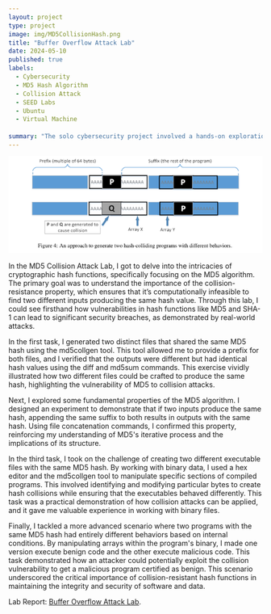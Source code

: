 ```yaml
---
layout: project
type: project
image: img/MD5CollisionHash.png
title: "Buffer Overflow Attack Lab"
date: 2024-05-10
published: true
labels:
  - Cybersecurity
  - MD5 Hash Algorithm
  - Collision Attack
  - SEED Labs
  - Ubuntu
  - Virtual Machine

summary: "The solo cybersecurity project involved a hands-on exploration of MD5 collision attacks, including generating hash collisions, understanding the properties of the MD5 algorithm, and creating executable files with identical hashes but different behaviors. This comprehensive learning experience reinforced the importance of adaptability and continuous learning in the dynamic field of cybersecurity."
---
```


<img class="img-fluid" src="../img/Screenshot%202024-05-20%20133427.png">

In the MD5 Collision Attack Lab, I got to delve into the intricacies of cryptographic hash functions, specifically focusing on the MD5 algorithm. The primary goal was to understand the importance of the collision-resistance property, which ensures that it’s computationally infeasible to find two different inputs producing the same hash value. Through this lab, I could see firsthand how vulnerabilities in hash functions like MD5 and SHA-1 can lead to significant security breaches, as demonstrated by real-world attacks.

In the first task, I generated two distinct files that shared the same MD5 hash using the md5collgen tool. This tool allowed me to provide a prefix for both files, and I verified that the outputs were different but had identical hash values using the diff and md5sum commands. This exercise vividly illustrated how two different files could be crafted to produce the same hash, highlighting the vulnerability of MD5 to collision attacks.

Next, I explored some fundamental properties of the MD5 algorithm. I designed an experiment to demonstrate that if two inputs produce the same hash, appending the same suffix to both results in outputs with the same hash. Using file concatenation commands, I confirmed this property, reinforcing my understanding of MD5's iterative process and the implications of its structure.

In the third task, I took on the challenge of creating two different executable files with the same MD5 hash. By working with binary data, I used a hex editor and the md5collgen tool to manipulate specific sections of compiled programs. This involved identifying and modifying particular bytes to create hash collisions while ensuring that the executables behaved differently. This task was a practical demonstration of how collision attacks can be applied, and it gave me valuable experience in working with binary files.

Finally, I tackled a more advanced scenario where two programs with the same MD5 hash had entirely different behaviors based on internal conditions. By manipulating arrays within the program's binary, I made one version execute benign code and the other execute malicious code. This task demonstrated how an attacker could potentially exploit the collision vulnerability to get a malicious program certified as benign. This scenario underscored the critical importance of collision-resistant hash functions in maintaining the integrity and security of software and data.


Lab Report: [Buffer Overflow Attack Lab]([https://github.com/jonahlene/bufferoverflowlab/blob/main/EE406_Lab2BufferOverflowSetUID_LabReport.pdf](https://docs.google.com/document/d/1-JAO1mbFJmnzzD4WO2j8pjnZzg9QdRZ-UGasOSRzGqQ/edit)).
